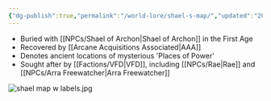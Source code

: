 ```yaml
---
{"dg-publish":true,"permalink":"/world-lore/shael-s-map/","updated":"2024-12-23T11:10:07.397-06:00"}
---
```


- Buried with [[NPCs/Shael of Archon\|Shael of Archon]] in the First Age
- Recovered by [[Arcane Acquisitions Associated\|AAA]]
- Denotes ancient locations of mysterious 'Places of Power'
- Sought after by [[Factions/VFD\|VFD]], including [[NPCs/Rae\|Rae]] and [[NPCs/Arra Freewatcher\|Arra Freewatcher]]

![shael map w labels.jpg](/img/user/Images/shael%20map%20w%20labels.jpg)